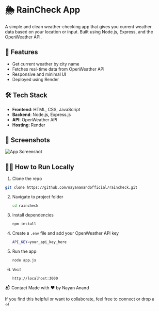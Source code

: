 # 🌦️ RainCheck App

A simple and clean weather-checking app that gives you current weather data based on your location or input. Built using Node.js, Express, and the OpenWeather API.

## 🚀 Features

- Get current weather by city name
- Fetches real-time data from OpenWeather API
- Responsive and minimal UI
- Deployed using Render

## 🛠️ Tech Stack

- **Frontend**: HTML, CSS, JavaScript
- **Backend**: Node.js, Express.js
- **API**: OpenWeather API
- **Hosting**: Render

## 📸 Screenshots

![App Screenshot](screenshot.png) <!-- Replace with actual screenshot if you have one -->

## 🧑‍💻 How to Run Locally

1. Clone the repo  
```bash
git clone https://github.com/nayananandofficial/raincheck.git
```

2. Navigate to project folder
   ```bash
   cd raincheck
   ```
   
3. Install dependencies
   ```bash
   npm install
   ```

4. Create a ``.env`` file and add your OpenWeather API key
   ```bash
   API_KEY=your_api_key_here
   ```

5. Run the app
   ```bash
   node app.js
   ```

6. Visit
   ```bash
   http://localhost:3000
   ```

📬 Contact
Made with ❤️ by Nayan Anand

If you find this helpful or want to collaborate, feel free to connect or drop a ⭐️!
